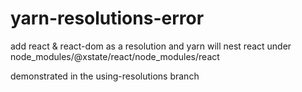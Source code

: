 # yarn-resolutions-error

add react & react-dom as a resolution and yarn will nest react under node_modules/@xstate/react/node_modules/react

demonstrated in the using-resolutions branch
